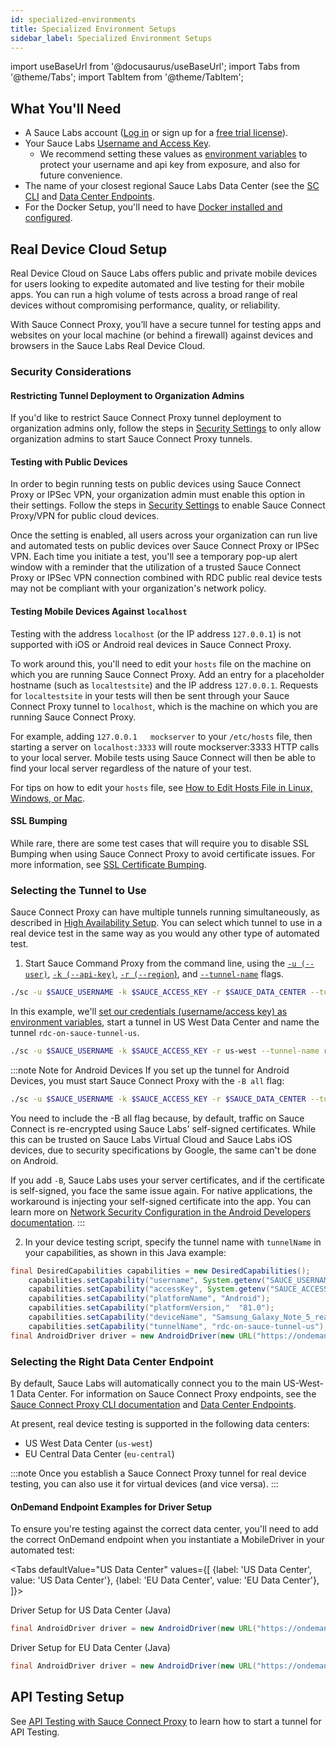 ```yaml
---
id: specialized-environments
title: Specialized Environment Setups
sidebar_label: Specialized Environment Setups
---
```


import useBaseUrl from '@docusaurus/useBaseUrl';
import Tabs from '@theme/Tabs';
import TabItem from '@theme/TabItem';

## What You'll Need

- A Sauce Labs account ([Log in](https://accounts.saucelabs.com/am/XUI/#login/) or sign up for a [free trial license](https://saucelabs.com/sign-up)).
- Your Sauce Labs [Username and Access Key](https://app.saucelabs.com/user-settings).
  - We recommend setting these values as [environment variables](/secure-connections/sauce-connect/setup-configuration/environment-variables/) to protect your username and api key from exposure, and also for future convenience.
- The name of your closest regional Sauce Labs Data Center (see the [SC CLI](/dev/cli/sauce-connect-proxy/#--region) and [Data Center Endpoints](/basics/data-center-endpoints/).
- For the Docker Setup, you'll need to have [Docker installed and configured](https://docs.docker.com/get-docker/).

## Real Device Cloud Setup

Real Device Cloud on Sauce Labs offers public and private mobile devices for users looking to expedite automated and live testing for their mobile apps. You can run a high volume of tests across a broad range of real devices without compromising performance, quality, or reliability.

With Sauce Connect Proxy, you’ll have a secure tunnel for testing apps and websites on your local machine (or behind a firewall) against devices and browsers in the Sauce Labs Real Device Cloud.

### Security Considerations

#### Restricting Tunnel Deployment to Organization Admins

If you'd like to restrict Sauce Connect Proxy tunnel deployment to organization admins only, follow the steps in [Security Settings](/basics/acct-team-mgmt/org-settings) to only allow organization admins to start Sauce Connect Proxy tunnels.

#### Testing with Public Devices

In order to begin running tests on public devices using Sauce Connect Proxy or IPSec VPN, your organization admin must enable this option in their settings. Follow the steps in [Security Settings](/basics/acct-team-mgmt/org-settings) to enable Sauce Connect Proxy/VPN for public cloud devices.

Once the setting is enabled, all users across your organization can run live and automated tests on public devices over Sauce Connect Proxy or IPSec VPN. Each time you initiate a test, you'll see a temporary pop-up alert window with a reminder that the utilization of a trusted Sauce Connect Proxy or IPSec VPN connection combined with RDC public real device tests may not be compliant with your organization's network policy.

#### Testing Mobile Devices Against `localhost`

Testing with the address `localhost` (or the IP address `127.0.0.1`) is not supported with iOS or Android real devices in Sauce Connect Proxy.

To work around this, you'll need to edit your `hosts` file on the machine on which you are running Sauce Connect Proxy. Add an entry for a placeholder hostname (such as `localtestsite`) and the IP address `127.0.0.1`. Requests for `localtestsite` in your tests will then be sent through your Sauce Connect Proxy tunnel to `localhost`, which is the machine on which you are running Sauce Connect Proxy.

For example, adding `127.0.0.1   mockserver` to your `/etc/hosts` file, then starting a server on `localhost:3333` will route mockserver:3333 HTTP calls to your local server. Mobile tests using Sauce Connect will then be able to find your local server regardless of the nature of your test.

For tips on how to edit your `hosts` file, see [How to Edit Hosts File in Linux, Windows, or Mac](https://phoenixnap.com/kb/how-to-edit-hosts-file-in-windows-mac-or-linux).

#### SSL Bumping

While rare, there are some test cases that will require you to disable SSL Bumping when using Sauce Connect Proxy to avoid certificate issues. For more information, see [SSL Certificate Bumping](/secure-connections/sauce-connect/security-authentication).

### Selecting the Tunnel to Use

Sauce Connect Proxy can have multiple tunnels running simultaneously, as described in [High Availability Setup](/secure-connections/sauce-connect/setup-configuration/high-availability). You can select which tunnel to use in a real device test in the same way as you would any other type of automated test.

1. Start Sauce Command Proxy from the command line, using the [`-u (--user)`](/dev/cli/sauce-connect-proxy/#--user), [`-k (--api-key)`](/dev/cli/sauce-connect-proxy/#--api-key), [`-r (--region`)](/dev/cli/sauce-connect-proxy/#--region), and [`--tunnel-name`](/dev/cli/sauce-connect-proxy/#--tunnel-name) flags.

```bash
./sc -u $SAUCE_USERNAME -k $SAUCE_ACCESS_KEY -r $SAUCE_DATA_CENTER --tunnel-name $TUNNEL_NAME
```

In this example, we'll [set our credentials (username/access key) as environment variables](/secure-connections/sauce-connect/setup-configuration/environment-variables/), start a tunnel in US West Data Center and name the tunnel `rdc-on-sauce-tunnel-us`.

```bash
./sc -u $SAUCE_USERNAME -k $SAUCE_ACCESS_KEY -r us-west --tunnel-name rdc-on-sauce-tunnel-us
```

:::note Note for Android Devices
If you set up the tunnel for Android Devices, you must start Sauce Connect Proxy with the `-B all` flag:

```bash
./sc -u $SAUCE_USERNAME -k $SAUCE_ACCESS_KEY -r $SAUCE_DATA_CENTER --tunnel-name $TUNNEL_NAME -B all
```

You need to include the -B all flag because, by default, traffic on Sauce Connect is re-encrypted using Sauce Labs' self-signed certificates. While this can be trusted on Sauce Labs Virtual Cloud and Sauce Labs iOS devices, due to security specifications by Google, the same can't be done on Android.

If you add `-B`, Sauce Labs uses your server certificates, and if the certificate is self-signed, you face the same issue again. For native applications, the workaround is injecting your self-signed certificate into the app. You can learn more on [Network Security Configuration in the Android Developers documentation](https://developer.android.com/training/articles/security-config).
:::

2. In your device testing script, specify the tunnel name with `tunnelName` in your capabilities, as shown in this Java example:

```java
final DesiredCapabilities capabilities = new DesiredCapabilities();
    capabilities.setCapability("username", System.getenv("SAUCE_USERNAME"));
    capabilities.setCapability("accessKey", System.getenv("SAUCE_ACCESS_KEY"));
    capabilities.setCapability("platformName", "Android");
    capabilities.setCapability("platformVersion,"  "81.0");
    capabilities.setCapability("deviceName", "Samsung_Galaxy_Note_5_real"); // Will only run on the specified device
    capabilities.setCapability("tunnelName", "rdc-on-sauce-tunnel-us");
final AndroidDriver driver = new AndroidDriver(new URL("https://ondemand.us-west-1.saucelabs.com/wd/hub"), capabilities);
```

### Selecting the Right Data Center Endpoint

By default, Sauce Labs will automatically connect you to the main US-West-1 Data Center. For information on Sauce Connect Proxy endpoints, see the [Sauce Connect Proxy CLI documentation](/dev/cli/sauce-connect-proxy/#data-center-endpoints) and [Data Center Endpoints](/basics/data-center-endpoints).

At present, real device testing is supported in the following data centers:

- US West Data Center (`us-west`)
- EU Central Data Center (`eu-central`)

:::note
Once you establish a Sauce Connect Proxy tunnel for real device testing, you can also use it for virtual devices (and vice versa).
:::

#### OnDemand Endpoint Examples for Driver Setup

To ensure you're testing against the correct data center, you'll need to add the correct OnDemand endpoint when you instantiate a MobileDriver in your automated test:

<Tabs
defaultValue="US Data Center"
values={[
{label: 'US Data Center', value: 'US Data Center'},
{label: 'EU Data Center', value: 'EU Data Center'},
]}>

<TabItem value="US Data Center">

Driver Setup for US Data Center (Java)

```java
final AndroidDriver driver = new AndroidDriver(new URL("https://ondemand.us-west-1.saucelabs.com/wd/hub"), capabilities);
```

</TabItem>

<TabItem value="EU Data Center">

Driver Setup for EU Data Center (Java)

```java
final AndroidDriver driver = new AndroidDriver(new URL("https://ondemand.eu-central-1.saucelabs.com/wd/hub"), capabilities);
```

</TabItem>
</Tabs>

## API Testing Setup

See [API Testing with Sauce Connect Proxy](/api-testing/sauce-connect/) to learn how to start a tunnel for API Testing.
